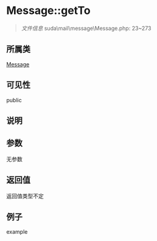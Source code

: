 # Message::getTo



> *文件信息* suda\mail\message\Message.php: 23~273

## 所属类 

[Message](../Message.md)

## 可见性

 public 

## 说明




## 参数


无参数


## 返回值

返回值类型不定


## 例子

example